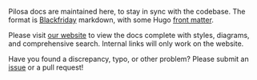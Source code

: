 Pilosa docs are maintained here, to stay in sync with the codebase. The format is [Blackfriday](https://github.com/russross/blackfriday) markdown, with some Hugo [front matter](https://gohugo.io/content-management/front-matter/).

Please visit [our website](https://www.pilosa.com/docs/) to view the docs complete with styles, diagrams, and comprehensive search. Internal links will only work on the website.

Have you found a discrepancy, typo, or other problem? Please submit an [issue](https://github.com/pilosa/pilosa/issues/new) or a pull request!
